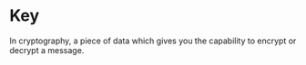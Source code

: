 [Title]: # (Llave)
[Order]: # (65)

# Key

In cryptography, a piece of data which gives you the capability to encrypt or decrypt a message.